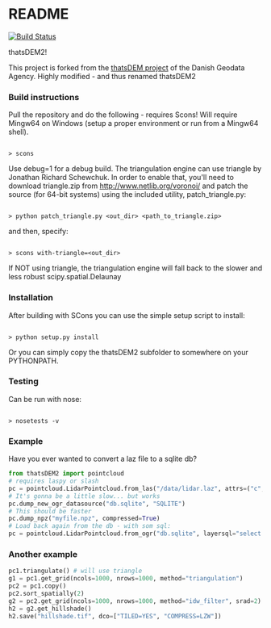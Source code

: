 # README #

[![Build Status](https://travis-ci.org/geoboxers/thatsDEM2.svg?branch=master)](https://travis-ci.org/geoboxers/thatsDEM2)

thatsDEM2!

This project is forked from the [thatsDEM project](https://bitbucket.org/gstudvikler/thatsdem) of the Danish Geodata Agency.
Highly modified - and thus renamed thatsDEM2

### Build instructions ###

Pull the repository and do the following - requires Scons!
Will require Mingw64 on Windows (setup a proper environment or run from a Mingw64 shell).

```

> scons

```
Use debug=1 for a debug build.
The triangulation engine can use triangle by Jonathan Richard Schewchuk.
In order to enable that, you'll need to download triangle.zip from http://www.netlib.org/voronoi/
and patch the source (for 64-bit systems) using the included utility, patch_triangle.py:

```

> python patch_triangle.py <out_dir> <path_to_triangle.zip>

```
and then, specify:

```

> scons with-triangle=<out_dir>

```

If NOT using triangle, the triangulation engine will fall back to the slower and less robust scipy.spatial.Delaunay
 

### Installation ###
After building with SCons you can use the simple setup script to install:

```

> python setup.py install

```
Or you can simply copy the thatsDEM2 subfolder to somewhere on your PYTHONPATH.

### Testing ###
Can be run with nose:

```

> nosetests -v

```

### Example ###

Have you ever wanted to convert a laz file to a sqlite db?
```python
from thatsDEM2 import pointcloud
# requires laspy or slash
pc = pointcloud.LidarPointcloud.from_las("/data/lidar.laz", attrs=("c","pid","i"))
# It's gonna be a little slow... but works
pc.dump_new_ogr_datasource("db.sqlite", "SQLITE")
# This should be faster
pc.dump_npz("myfile.npz", compressed=True)
# Load back again from the db - with som sql:
pc = pointcloud.LidarPointcloud.from_ogr("db.sqlite", layersql="select * from pointcloud where c=2")
```

### Another example ###
```python
pc1.triangulate() # will use triangle
g1 = pc1.get_grid(ncols=1000, nrows=1000, method="triangulation")
pc2 = pc1.copy()
pc2.sort_spatially(2)
g2 = pc2.get_grid(ncols=1000, nrows=1000, method="idw_filter", srad=2)
h2 = g2.get_hillshade()
h2.save("hillshade.tif", dco=["TILED=YES", "COMPRESS=LZW"])
```
